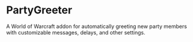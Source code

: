 # PartyGreeter
 A World of Warcraft addon for automatically greeting new party members with customizable messages, delays, and other settings.
